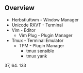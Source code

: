 ## Overview
+ Herbstluftwm - Window Manager
+ Unicode RXVT - Terminal
+ Vim          - Editor
  * Vim Plug   - Plugin Manager
+ Tmux         - Terminal Emulator
  * TPM        - Plugin Manager
    * tmux sensible
    * tmux yank

37, 64. 133
